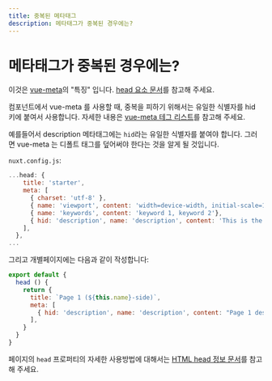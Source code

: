 ```yaml
---
title: 중복된 메타태그
description: 메타태그가 중복된 경우에는?
---
```


<!-- title: Duplicated Meta tags -->
<!-- description: Duplicated Meta tags with Nuxt.js? -->

<!-- # Duplicated Meta tags? -->

# 메타태그가 중복된 경우에는?

<!-- This is a "feature" of [vue-meta](https://github.com/declandewet/vue-meta), please take a look at the [documentation of head elements](/guide/views#html-head). -->

이것은 [vue-meta](https://github.com/declandewet/vue-meta)의 "특징" 입니다. [head 요소 문서](/guide/views#html-head-정보)를 참고해 주세요.

<!-- \> To avoid any duplication when used in child component, please give a unique identifier with the hid key, please [read more](https://github.com/declandewet/vue-meta#lists-of-tags) about it. -->

컴포넌트에서 vue-meta 를 사용할 때, 중복을 피하기 위해서는 유일한 식별자를 hid 키에 붙여서 사용합니다. 자세한 내용은  [vue-meta 테그 리스트](https://github.com/declandewet/vue-meta#lists-of-tags)를 참고해 주세요.

<!-- For the meta description, you need to add the unique identifier `hid` so vue-meta will know that it has to overwrite the default tag. -->

예를들어서 description 메타태그에는 `hid`라는 유일한 식별자를 붙여야 합니다. 그러면 vue-meta 는 디폴트 태그를 덮어써야 한다는 것을 알게 될 것입니다.

<!-- Your `nuxt.config.js`: -->

`nuxt.config.js`:

```js
...head: {
    title: 'starter',
    meta: [
      { charset: 'utf-8' },
      { name: 'viewport', content: 'width=device-width, initial-scale=1' },
      { name: 'keywords', content: 'keyword 1, keyword 2'},
      { hid: 'description', name: 'description', content: 'This is the generic description.'}
    ],
  },
...
```

<!-- An then in your individual page: -->

그리고 개별페이지에는 다음과 같이 작성합니다:

```js
export default {
  head () {
    return {
      title: `Page 1 (${this.name}-side)`,
      meta: [
        { hid: 'description', name: 'description', content: "Page 1 description" }
      ],
    }
  }
}
```

<!-- To learn how to use the `head` property in your pages, please see the [HTML head documentation](/guide/views#html-head). -->

페이지의 `head` 프로퍼티의 자세한 사용방법에 대해서는 [HTML head 정보 문서](/guide/views#html-head-정보)를 참고해 주세요.
